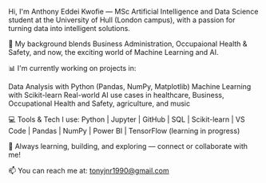 Hi, I'm Anthony Eddei Kwofie — MSc Artificial Intelligence and Data Science student at the University of Hull (London campus), with a passion for turning data into intelligent solutions.

🔬 My background blends Business Administration, Occupaional Health & Safety, and now, the exciting world of Machine Learning and AI.

📊 I'm currently working on projects in:

Data Analysis with Python (Pandas, NumPy, Matplotlib) 
Machine Learning with Scikit-learn Real-world AI use cases in healthcare, Business, Occupational Health and Safety, agriculture, and music 

💻 Tools & Tech I use: Python | Jupyter | GitHub | SQL | Scikit-learn | VS Code | Pandas | NumPy | Power BI | TensorFlow (learning in progress)

🌱 Always learning, building, and exploring — connect or collaborate with me!

📫 You can reach me at: tonyjnr1990@gmail.com
